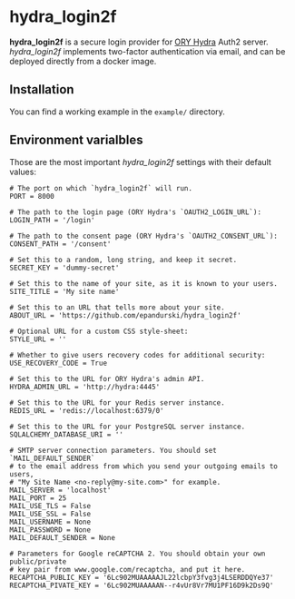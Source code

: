 # hydra_login2f

**hydra_login2f** is a secure login provider for [ORY
Hydra](https://github.com/ory/hydra) Auth2 server. *hydra_login2f*
implements two-factor authentication via email, and can be deployed
directly from a docker image.


## Installation

You can find a working example in the `example/` directory.


## Environment varialbles

Those are the most important *hydra_login2f* settings with their default values:

``` shell
# The port on which `hydra_login2f` will run.
PORT = 8000

# The path to the login page (ORY Hydra's `OAUTH2_LOGIN_URL`):
LOGIN_PATH = '/login'

# The path to the consent page (ORY Hydra's `OAUTH2_CONSENT_URL`):
CONSENT_PATH = '/consent'

# Set this to a random, long string, and keep it secret.
SECRET_KEY = 'dummy-secret'

# Set this to the name of your site, as it is known to your users.
SITE_TITLE = 'My site name'

# Set this to an URL that tells more about your site.
ABOUT_URL = 'https://github.com/epandurski/hydra_login2f'

# Optional URL for a custom CSS style-sheet:
STYLE_URL = ''

# Whether to give users recovery codes for additional security:
USE_RECOVERY_CODE = True

# Set this to the URL for ORY Hydra's admin API.
HYDRA_ADMIN_URL = 'http://hydra:4445'

# Set this to the URL for your Redis server instance.
REDIS_URL = 'redis://localhost:6379/0'

# Set this to the URL for your PostgreSQL server instance.
SQLALCHEMY_DATABASE_URI = ''

# SMTP server connection parameters. You should set `MAIL_DEFAULT_SENDER`
# to the email address from which you send your outgoing emails to users,
# "My Site Name <no-reply@my-site.com>" for example.
MAIL_SERVER = 'localhost'
MAIL_PORT = 25
MAIL_USE_TLS = False
MAIL_USE_SSL = False
MAIL_USERNAME = None
MAIL_PASSWORD = None
MAIL_DEFAULT_SENDER = None

# Parameters for Google reCAPTCHA 2. You should obtain your own public/private
# key pair from www.google.com/recaptcha, and put it here.
RECAPTCHA_PUBLIC_KEY = '6Lc902MUAAAAAJL22lcbpY3fvg3j4LSERDDQYe37'
RECAPTCHA_PIVATE_KEY = '6Lc902MUAAAAAN--r4vUr8Vr7MU1PF16D9k2Ds9Q'
```
